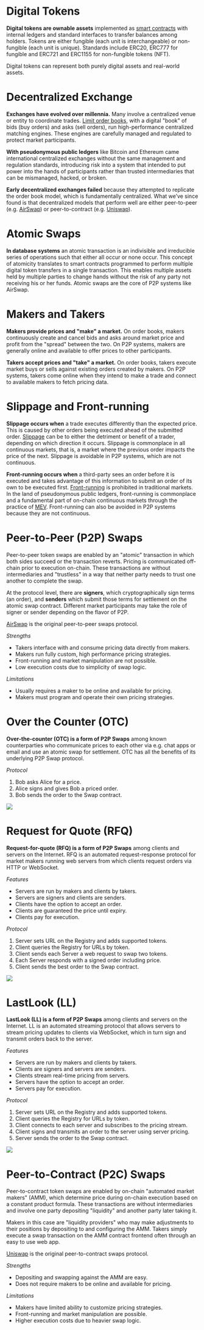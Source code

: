 # Digital Tokens

**Digital tokens are ownable assets** implemented as [smart contracts](https://ethereum.org/en/smart-contracts/) with internal ledgers and standard interfaces to transfer balances among holders. Tokens are either fungible (each unit is interchangeable) or non-fungible (each unit is unique). Standards include ERC20, ERC777 for fungible and ERC721 and ERC1155 for non-fungible tokens (NFT).

Digital tokens can represent both purely digital assets and real-world assets.

# Decentralized Exchange

**Exchanges have evolved over millennia.** Many involve a centralized venue or entity to coordinate trades. [Limit order books](https://www.investopedia.com/terms/l/limitorderbook.asp), with a digital "book" of bids (buy orders) and asks (sell orders), run high-performance centralized matching engines. These engines are carefully managed and regulated to protect market participants.

**With pseudonymous public ledgers** like Bitcoin and Ethereum came international centralized exchanges without the same management and regulation standards, introducing risk into a system that intended to put power into the hands of participants rather than trusted intermediaries that can be mismanaged, hacked, or broken.

**Early decentralized exchanges failed** because they attempted to replicate the order book model, which is fundamentally centralized. What we’ve since found is that decentralized models that perform well are either peer-to-peer (e.g. [AirSwap](https://airswap.io/)) or peer-to-contract (e.g. [Uniswap](https://uniswap.org/)).

# Atomic Swaps

**In database systems** an atomic transaction is an indivisible and irreducible series of operations such that either all occur or none occur. This concept of atomicity translates to smart contracts programmed to perform multiple digital token transfers in a single transaction. This enables multiple assets held by multiple parties to change hands without the risk of any party not receiving his or her funds. Atomic swaps are the core of P2P systems like AirSwap.

# Makers and Takers

**Makers provide prices and "make" a market.** On order books, makers continuously create and cancel bids and asks around market price and profit from the "spread" between the two. On P2P systems, makers are generally online and available to offer prices to other participants.

**Takers accept prices and "take" a market.** On order books, takers execute market buys or sells against existing orders created by makers. On P2P systems, takers come online when they intend to make a trade and connect to available makers to fetch pricing data.

# Slippage and Front-running

**Slippage occurs when** a trade executes differently than the expected price. This is caused by other orders being executed ahead of the submitted order. [Slippage](https://www.investopedia.com/terms/s/slippage.asp) can be to either the detriment or benefit of a trader, depending on which direction it occurs. Slippage is commonplace in all continuous markets, that is, a market where the previous order impacts the price of the next. Slippage is avoidable in P2P systems, which are not continuous.

**Front-running occurs when** a third-party sees an order before it is executed and takes advantage of this information to submit an order of its own to be executed first. [Front-running](https://www.investopedia.com/terms/f/frontrunning.asp) is prohibited in traditional markets. In the land of pseudonymous public ledgers, front-running is commonplace and a fundamental part of on-chain continuous markets through the practice of [MEV](https://ethereum.org/en/developers/docs/mev/). Front-running can also be avoided in P2P systems because they are not continuous.

# Peer-to-Peer (P2P) Swaps

Peer-to-peer token swaps are enabled by an "atomic" transaction in which both sides succeed or the transaction reverts. Pricing is communicated off-chain prior to execution on-chain. These transactions are without intermediaries and "trustless" in a way that neither party needs to trust one another to complete the swap.

At the protocol level, there are **signers**, which cryptographically sign terms (an order), and **senders** which submit those terms for settlement on the atomic swap contract. Different market participants may take the role of signer or sender depending on the flavor of P2P.

[AirSwap](https://airswap.io/) is the original peer-to-peer swaps protocol.

_Strengths_

- Takers interface with and consume pricing data directly from makers.
- Makers run fully custom, high performance pricing strategies.
- Front-running and market manipulation are not possible.
- Low execution costs due to simplicity of swap logic.

_Limitations_

- Usually requires a maker to be online and available for pricing.
- Makers must program and operate their own pricing strategies.

# Over the Counter (OTC)

**Over-the-counter (OTC) is a form of P2P Swaps** among known counterparties who communicate prices to each other via e.g. chat apps or email and use an atomic swap for settlement. OTC has all the benefits of its underlying P2P Swap protocol.

_Protocol_

1. Bob asks Alice for a price.
2. Alice signs and gives Bob a priced order.
3. Bob sends the order to the Swap contract.

<img src="../images/otc-diagram.png" />

# Request for Quote (RFQ)

**Request-for-quote (RFQ) is a form of P2P Swaps** among clients and servers on the Internet. RFQ is an automated request-response protocol for market makers running web servers from which clients request orders via HTTP or WebSocket.

_Features_

- Servers are run by makers and clients by takers.
- Servers are signers and clients are senders.
- Clients have the option to accept an order.
- Clients are guaranteed the price until expiry.
- Clients pay for execution.

_Protocol_

1. Server sets URL on the Registry and adds supported tokens.
2. Client queries the Registry for URLs by token.
3. Client sends each Server a web request to swap two tokens.
4. Each Server responds with a signed order including price.
5. Client sends the best order to the Swap contract.

<img src="../images/rfq-diagram.png" />

# LastLook (LL)

**LastLook (LL) is a form of P2P Swaps** among clients and servers on the Internet. LL is an automated streaming protocol that allows servers to stream pricing updates to clients via WebSocket, which in turn sign and transmit orders back to the server.

_Features_

- Servers are run by makers and clients by takers.
- Clients are signers and servers are senders.
- Clients stream real-time pricing from servers.
- Servers have the option to accept an order.
- Servers pay for execution.

_Protocol_

1. Server sets URL on the Registry and adds supported tokens.
2. Client queries the Registry for URLs by token.
3. Client connects to each server and subscribes to the pricing stream.
4. Client signs and transmits an order to the server using server pricing.
5. Server sends the order to the Swap contract.

<img src="../images/ll-diagram.png" />

# Peer-to-Contract (P2C) Swaps

Peer-to-contract token swaps are enabled by on-chain "automated market makers" (AMM), which determine price during on-chain execution based on a constant product formula. These transactions are without intermediaries and involve one party depositing "liquidity" and another party later taking it.

Makers in this case are "liquidity providers" who may make adjustments to their positions by depositing to and configuring the AMM. Takers simply execute a swap transaction on the AMM contract frontend often through an easy to use web app.

[Uniswap](https://uniswap.org/) is the original peer-to-contract swaps protocol.

_Strengths_

- Depositing and swapping against the AMM are easy.
- Does not require makers to be online and available for pricing.

_Limitations_

- Makers have limited ability to customize pricing strategies.
- Front-running and market manipulation are possible.
- Higher execution costs due to heavier swap logic.
